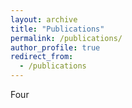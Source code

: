 ```yaml
---
layout: archive
title: "Publications"
permalink: /publications/
author_profile: true
redirect_from: 
  - /publications
---
```


Four
